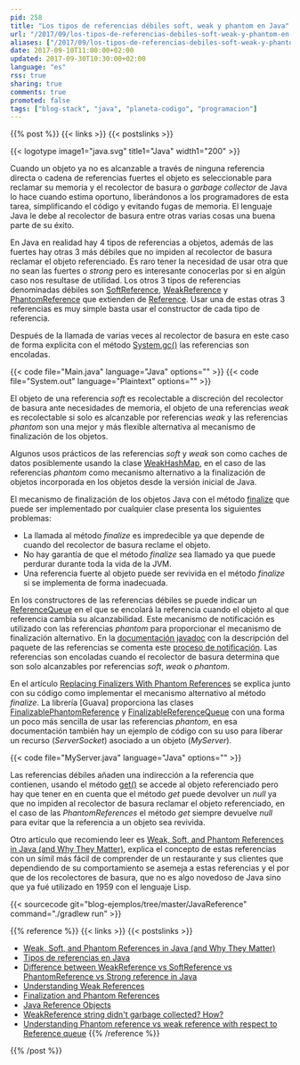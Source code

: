 ```yaml
---
pid: 258
title: "Los tipos de referencias débiles soft, weak y phantom en Java"
url: "/2017/09/los-tipos-de-referencias-debiles-soft-weak-y-phantom-en-java/"
aliases: ["/2017/09/los-tipos-de-referencias-debiles-soft-weak-y-phantom-a-objetos-en-java/"]
date: 2017-09-10T11:00:00+02:00
updated: 2017-09-30T10:30:00+02:00
language: "es"
rss: true
sharing: true
comments: true
promoted: false
tags: ["blog-stack", "java", "planeta-codigo", "programacion"]
---
```


{{% post %}}
{{< links >}}
{{< postslinks >}}

{{< logotype image1="java.svg" title1="Java" width1="200" >}}

Cuando un objeto ya no es alcanzable a través de ninguna referencia directa o cadena de referencias fuertes el objeto es seleccionable para reclamar su memoria y el recolector de basura o _garbage collector_ de Java lo hace cuando estima oportuno, liberándonos a los programadores de esta tarea, simplificando el código y evitando fugas de memoria. El lenguaje Java le debe al recolector de basura entre otras varias cosas una buena parte de su éxito.

En Java en realidad hay 4 tipos de referencias a objetos, además de las fuertes hay otras 3 más débiles que no impiden al recolector de basura reclamar el objeto referenciado. Es raro tener la necesidad de usar otra que no sean las fuertes o _strong_ pero es interesante conocerlas por si en algún caso nos resultase de utilidad. Los otros 3 tipos de referencias denominadas débiles son [SoftReference](https://docs.oracle.com/javase/8/docs/api/java/lang/ref/SoftReference.html), [WeakReference](http://docs.oracle.com/javase/8/docs/api/java/lang/ref/WeakReference.html) y [PhantomReference](https://docs.oracle.com/javase/8/docs/api/java/lang/ref/PhantomReference.html) que extienden de [Reference](https://docs.oracle.com/javase/8/docs/api/java/lang/ref/Reference.html). Usar una de estas otras 3 referencias es muy simple basta usar el constructor de cada tipo de referencia.

Después de la llamada de varias veces al recolector de basura en este caso de forma explícita con el método [System.gc()](https://docs.oracle.com/javase/8/docs/api/java/lang/System.html#gc--) las referencias son encoladas.

{{< code file="Main.java" language="Java" options="" >}}
{{< code file="System.out" language="Plaintext" options="" >}}

El objeto de una referencia _soft_ es recolectable a discreción del recolector de basura ante necesidades de memoria, el objeto de una referencias _weak_ es recolectable si solo es alcanzable por referencias _weak_ y las referencias _phantom_ son una mejor y más flexible alternativa al mecanismo de finalización de los objetos.

Algunos usos prácticos de las referencias _soft_ y _weak_ son como caches de datos posiblemente usando la clase [WeakHashMap](http://docs.oracle.com/javase/8/docs/api/java/util/WeakHashMap.html), en el caso de las referencias _phantom_ como mecanismo alternativo a la finalización de objetos incorporada en los objetos desde la versión inicial de Java.

El mecanismo de finalización de los objetos Java con el método [finalize](http://docs.oracle.com/javase/8/docs/api/java/lang/Object.html#finalize--) que puede ser implementado por cualquier clase presenta los siguientes problemas:

* La llamada al método _finalize_ es impredecible ya que depende de cuando del recolector de basura reclame el objeto.
* No hay garantía de que el método _finalize_ sea llamado ya que puede perdurar durante toda la vida de la JVM.
* Una referencia fuerte al objeto puede ser revivida en el método _finalize_ si se implementa de forma inadecuada.

En los constructores de las referencias débiles se puede indicar un [ReferenceQueue](https://docs.oracle.com/javase/8/docs/api/java/lang/ref/ReferenceQueue.html) en el que se encolará la referencia cuando el objeto al que referencia cambia su alcanzabilidad. Este mecanismo de notificación es utilizado con las referencias _phantom_ para proporcionar el mecanismo de finalización alternativo. En la [documentación javadoc](https://docs.oracle.com/javase/8/docs/) con la descripción del paquete de las referencias se comenta este [proceso de notificación](https://docs.oracle.com/javase/8/docs/api/java/lang/ref/package-summary.html). Las referencias son encoladas cuando el recolector de basura determina que son solo alcanzables por referencias _soft_, _weak_ o _phantom_. 

En el artículo [Replacing Finalizers With Phantom References](http://resources.ej-technologies.com/jprofiler/help/doc/helptopics/cpu/finalizers.html) se explica junto con su código como implementar el mecanismo alternativo al método _finalize_. La librería [Guava] proporciona las clases [FinalizablePhantomReference](https://google.github.io/guava/releases/23.0/api/docs/com/google/common/base/FinalizablePhantomReference.html) y [FinalizableReferenceQueue](https://google.github.io/guava/releases/23.0/api/docs/com/google/common/base/FinalizableReferenceQueue.html) con una forma un poco más sencilla de usar las referencias _phantom_, en esa documentación también hay un ejemplo de código con su uso para liberar un recurso (_ServerSocket_) asociado a un objeto (_MyServer_).

{{< code file="MyServer.java" language="Java" options="" >}}

Las referencias débiles añaden una indirección a la referencia que contienen, usando el método [get()](https://docs.oracle.com/javase/8/docs/api/java/lang/ref/Reference.html#get--) se accede al objeto referenciado pero hay que tener en en cuenta que el método _get_ puede devolver un _null_ ya que no impiden al recolector de basura reclamar el objeto referenciado, en el caso de las _PhantomReferences_ el método _get_ siempre devuelve _null_ para evitar que la referencia a un objeto sea revivida.

Otro artículo que recomiendo leer es [Weak, Soft, and Phantom References in Java (and Why They Matter)](https://dzone.com/articles/weak-soft-and-phantom-references-in-java-and-why-they-matter), explica el concepto de estas referencias con un símil más fácil de comprender de un restaurante y sus clientes que dependiendo de su comportamiento se asemeja a estas referencias y el por que de los recolectores de basura, que no es algo novedoso de Java sino que ya fué utilizado en 1959 con el lenguaje Lisp.

{{< sourcecode git="blog-ejemplos/tree/master/JavaReference" command="./gradlew run" >}}

{{% reference %}}
{{< links >}}
{{< postslinks >}}
* [Weak, Soft, and Phantom References in Java (and Why They Matter)](https://dzone.com/articles/weak-soft-and-phantom-references-in-java-and-why-they-matter)
* [Tipos de referencias en Java](http://www.guajava.net/tipos-de-referencias-en-java/)
* [Difference between WeakReference vs SoftReference vs PhantomReference vs Strong reference in Java](https://javarevisited.blogspot.com.es/2014/03/difference-between-weakreference-vs-softreference-phantom-strong-reference-java.html)
* [Understanding Weak References](https://community.oracle.com/blogs/enicholas/2006/05/04/understanding-weak-references)
* [Finalization and Phantom References](https://dzone.com/articles/finalization-and-phantom)
* [Java Reference Objects](http://www.kdgregory.com/index.php?page=java.refobj)
* [WeakReference string didn't garbage collected? How?](http://stackoverflow.com/questions/14494875/weakreference-string-didnt-garbage-collected-how)
* [Understanding Phantom reference vs weak reference with respect to Reference queue](https://stackoverflow.com/questions/26211657/understanding-phantom-reference-vs-weak-reference-with-respect-to-reference-queu)
{{% /reference %}}

{{% /post %}}
